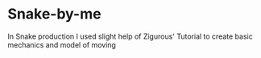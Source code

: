 # Snake-by-me
In Snake production I used slight help of Zigurous' Tutorial to create basic mechanics and model of moving
